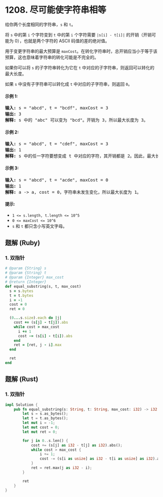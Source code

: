 # 1208. 尽可能使字符串相等
给你两个长度相同的字符串，`s` 和 `t`。

将 `s` 中的第 `i` 个字符变到 `t` 中的第 `i` 个字符需要 `|s[i] - t[i]|` 的开销（开销可能为 0），也就是两个字符的 ASCII 码值的差的绝对值。

用于变更字符串的最大预算是 `maxCost`。在转化字符串时，总开销应当小于等于该预算，这也意味着字符串的转化可能是不完全的。

如果你可以将 `s` 的子字符串转化为它在 `t` 中对应的子字符串，则返回可以转化的最大长度。

如果 `s` 中没有子字符串可以转化成 `t` 中对应的子字符串，则返回 `0`。

#### 示例 1:
<pre>
<strong>输入:</strong> s = "abcd", t = "bcdf", maxCost = 3
<strong>输出:</strong> 3
<strong>解释:</strong> s 中的 "abc" 可以变为 "bcd"。开销为 3，所以最大长度为 3。
</pre>

#### 示例 2:
<pre>
<strong>输入:</strong> s = "abcd", t = "cdef", maxCost = 3
<strong>输出:</strong> 1
<strong>解释:</strong> s 中的任一字符要想变成 t 中对应的字符，其开销都是 2。因此，最大长度为 1。
</pre>

#### 示例 3:
<pre>
<strong>输入:</strong> s = "abcd", t = "acde", maxCost = 0
<strong>输出:</strong> 1
<strong>解释:</strong> a -> a, cost = 0，字符串未发生变化，所以最大长度为 1。
</pre>

#### 提示:
* `1 <= s.length, t.length <= 10^5`
* `0 <= maxCost <= 10^6`
* `s` 和 `t` 都只含小写英文字母。

## 题解 (Ruby)

### 1. 双指针
```Ruby
# @param {String} s
# @param {String} t
# @param {Integer} max_cost
# @return {Integer}
def equal_substring(s, t, max_cost)
  s = s.bytes
  t = t.bytes
  i = -1
  cost = 0
  ret = 0

  (0...s.size).each do |j|
    cost += (s[j] - t[j]).abs
    while cost > max_cost
      i += 1
      cost -= (s[i] - t[i]).abs
    end
    ret = [ret, j - i].max
  end

  ret
end
```

## 题解 (Rust)

### 1. 双指针
```Rust
impl Solution {
    pub fn equal_substring(s: String, t: String, max_cost: i32) -> i32 {
        let s = s.as_bytes();
        let t = t.as_bytes();
        let mut i = -1;
        let mut cost = 0;
        let mut ret = 0;

        for j in 0..s.len() {
            cost += (s[j] as i32 - t[j] as i32).abs();
            while cost > max_cost {
                i += 1;
                cost -= (s[i as usize] as i32 - t[i as usize] as i32).abs();
            }
            ret = ret.max(j as i32 - i);
        }

        ret
    }
}
```
